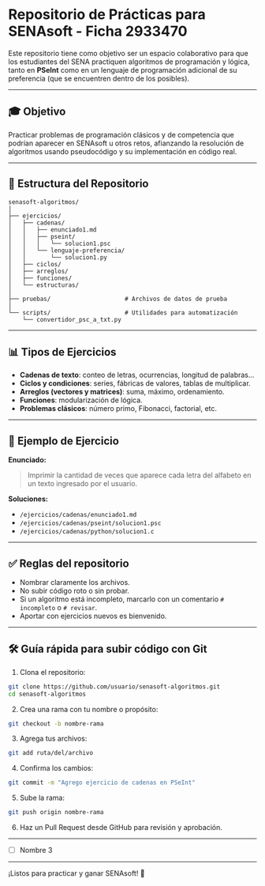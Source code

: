 # Repositorio de Prácticas para SENAsoft - Ficha 2933470

Este repositorio tiene como objetivo ser un espacio colaborativo para que los estudiantes del SENA practiquen algoritmos de programación y lógica, tanto en **PSeInt** como en un lenguaje de programación adicional de su preferencia (que se encuentren dentro de los posibles).

---

## 🎓 Objetivo
Practicar problemas de programación clásicos y de competencia que podrían aparecer en SENAsoft u otros retos, afianzando la resolución de algoritmos usando pseudocódigo y su implementación en código real.

---

## 📂 Estructura del Repositorio

```
senasoft-algoritmos/
│
├── ejercicios/
│   ├── cadenas/
│   │   ├── enunciado1.md
│   │   ├── pseint/
│   │   │   └── solucion1.psc
│   │   └── lenguaje-preferencia/
│   │       └── solucion1.py
│   ├── ciclos/
│   ├── arreglos/
│   ├── funciones/
│   └── estructuras/
│
├── pruebas/                     # Archivos de datos de prueba
│
└── scripts/                     # Utilidades para automatización
    └── convertidor_psc_a_txt.py
```

---

## 📊 Tipos de Ejercicios
- **Cadenas de texto**: conteo de letras, ocurrencias, longitud de palabras...
- **Ciclos y condiciones**: series, fábricas de valores, tablas de multiplicar.
- **Arreglos (vectores y matrices)**: suma, máximo, ordenamiento.
- **Funciones**: modularización de lógica.
- **Problemas clásicos**: número primo, Fibonacci, factorial, etc.

---

## 🎯 Ejemplo de Ejercicio

**Enunciado:**
> Imprimir la cantidad de veces que aparece cada letra del alfabeto en un texto ingresado por el usuario.

**Soluciones:**
- `/ejercicios/cadenas/enunciado1.md`
- `/ejercicios/cadenas/pseint/solucion1.psc`
- `/ejercicios/cadenas/python/solucion1.c`

---

## ✅ Reglas del repositorio
- Nombrar claramente los archivos.
- No subir código roto o sin probar.
- Si un algoritmo está incompleto, marcarlo con un comentario `# incompleto` o `# revisar`.
- Aportar con ejercicios nuevos es bienvenido.

---

## 🛠️ Guía rápida para subir código con Git

1. Clona el repositorio:
```bash
git clone https://github.com/usuario/senasoft-algoritmos.git
cd senasoft-algoritmos
```

2. Crea una rama con tu nombre o propósito:
```bash
git checkout -b nombre-rama
```

3. Agrega tus archivos:
```bash
git add ruta/del/archivo
```

4. Confirma los cambios:
```bash
git commit -m "Agrego ejercicio de cadenas en PSeInt"
```

5. Sube la rama:
```bash
git push origin nombre-rama
```

6. Haz un Pull Request desde GitHub para revisión y aprobación.

---

- [ ] Nombre 3

---

¡Listos para practicar y ganar SENAsoft! 🌟


